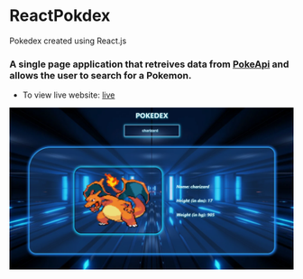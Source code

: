 # ReactPokdex
Pokedex created using React.js

### A single page application that retreives data from [PokeApi](https://pokeapi.co/) and allows the user to search for a Pokemon.

- To view live website: [live](https://ashishw.github.io/ReactPokedex/)

![Pokedex-Project](./images/pokedex_project.png)